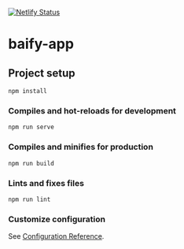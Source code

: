 [![Netlify Status](https://api.netlify.com/api/v1/badges/4c78a535-721c-4c74-a16e-a966abaca75e/deploy-status)](https://app.netlify.com/sites/baify-app/deploys)
# baify-app

## Project setup
```
npm install
```

### Compiles and hot-reloads for development
```
npm run serve
```

### Compiles and minifies for production
```
npm run build
```

### Lints and fixes files
```
npm run lint
```

### Customize configuration
See [Configuration Reference](https://cli.vuejs.org/config/).
